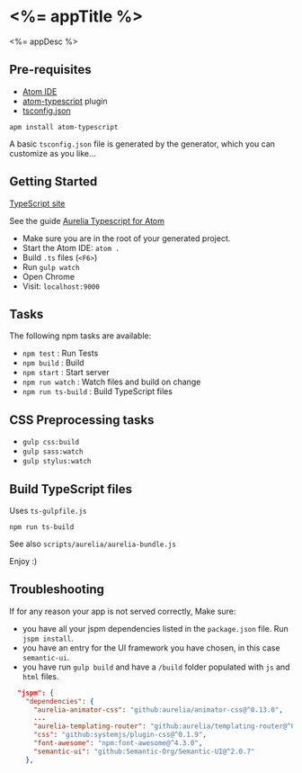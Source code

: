 # <%= appTitle %>

<%= appDesc %>

## Pre-requisites

- [Atom IDE](https://atom.io/)
- [atom-typescript](https://github.com/TypeStrong/atom-typescript#atom-typescript) plugin
- [tsconfig.json](https://github.com/TypeStrong/atom-typescript/blob/master/docs/tsconfig.md)

`apm install atom-typescript`

A basic `tsconfig.json` file is generated by the generator, which you can customize as you like...

## Getting Started

[TypeScript site](http://www.typescriptlang.org/)

See the guide [Aurelia Typescript for Atom](https://github.com/cmichaelgraham/aurelia-typescript-atom)

- Make sure you are in the root of your generated project.
- Start the Atom IDE: `atom .`
- Build `.ts` files (`<F6>`)
- Run `gulp watch`
- Open Chrome
- Visit: `localhost:9000`

## Tasks

The following npm tasks are available:

- `npm test` : Run Tests
- `npm build` : Build
- `npm start` : Start server
- `npm run watch` : Watch files and build on change
- `npm run ts-build` : Build TypeScript files

## CSS Preprocessing tasks

- `gulp css:build`
- `gulp sass:watch`
- `gulp stylus:watch`

## Build TypeScript files

Uses `ts-gulpfile.js`

`npm run ts-build`

See also `scripts/aurelia/aurelia-bundle.js`

Enjoy :)

## Troubleshooting

If for any reason your app is not served correctly, Make sure:
-  you have all your jspm dependencies listed in the `package.json` file. Run `jspm install`.
- you have an entry for the UI framework you have chosen, in this case `semantic-ui`.
- you have run `gulp build` and have a `/build` folder populated with `js` and `html` files.

```json
  "jspm": {
    "dependencies": {
      "aurelia-animator-css": "github:aurelia/animator-css@^0.13.0",
      ...
      "aurelia-templating-router": "github:aurelia/templating-router@^0.14.0",
      "css": "github:systemjs/plugin-css@^0.1.9",
      "font-awesome": "npm:font-awesome@^4.3.0",
      "semantic-ui": "github:Semantic-Org/Semantic-UI@^2.0.7"
    },
```